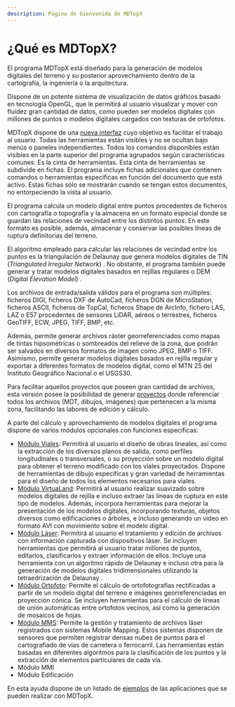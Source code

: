 ```yaml
---
description: Página de bienvenida de MDTopX
---
```


# ¿Qué es MDTopX?

El programa MDTopX está diseñado para la generación de modelos digitales del terreno y su posterior aprovechamiento dentro de la cartografía, la ingeniería o la arquitectura.

Dispone de un potente sistema de visualización de datos gráficos basado en tecnología OpenGL, que le permitirá al usuario visualizar y mover con fluidez gran cantidad de datos, como pueden ser modelos digitales con millones de puntos o modelos digitales cargados con texturas de ortofotos.

MDTopX dispone de una [nueva interfaz](Interfaz%20de%20usuario.htm) cuyo objetivo es facilitar el trabajo al usuario. Todas las herramientas están visibles y no se ocultan bajo menús o paneles independientes. Todos los comandos disponibles están visibles en la parte superior del programa agrupados según características comunes: Es la cinta de herramientas. Esta cinta de herramientas se subdivide en fichas. El programa incluye fichas adicionales que contienen comandos o herramientas específicas en función del documento que está activo. Estas fichas sólo se mostrarán cuando se tengan estos documentos, no entorpeciendo la vista al usuario.

El programa calcula un modelo digital entre puntos procedentes de ficheros con cartografía o topografía y la almacena en un formato especial donde se guardan las relaciones de vecindad entre los distintos puntos. En este formato es posible, además, almacenar y conservar las posibles líneas de ruptura definitorias del terreno.

El algoritmo empleado para calcular las relaciones de vecindad entre los puntos es la triangulación de Delaunay que genera modelos digitales de TIN \(_Triangulated Irregular Network_\) . No obstante, el programa también puede generar y tratar modelos digitales basados en rejillas regulares o DEM \(_Digital Elevation Model_\) .

Los archivos de entrada/salida válidos para el programa son múltiples: ficheros DIGI, ficheros DXF de AutoCad, ficheros DGN de MicroStation, ficheros ASCII, ficheros de TopCal, ficheros Shape de ArcInfo, fichero LAS, LAZ o E57 procedentes de sensores LiDAR, aéreos o terrestres, ficheros GeoTIFF, ECW, JPEG, TIFF, BMP, etc.

Además, permite generar archivos ráster georreferenciados como mapas de tintas hipsométricas o sombreados del relieve de la zona, que podrán ser salvados en diversos formatos de imagen como JPEG, BMP o TIFF. Asimismo, permite generar modelos digitales basados en rejilla regular y exportar a diferentes formatos de modelos digital, como el MTN 25 del Instituto Geográfico Nacional o el USGS30.

Para facilitar aquellos proyectos que poseen gran cantidad de archivos, esta versión posee la posibilidad de generar [proyectos](Proyectos%20de%20MDTopX.htm) donde referenciar todos los archivos \(MDT, dibujos, imágenes\) que pertenecen a la misma zona, facilitando las labores de edición y cálculo.

A parte del cálculo y aprovechamiento de modelos digitales el programa dispone de varios módulos opcionales con funciones específicas:

* [Módulo Viales](Modulo%20viales.htm): Permitirá al usuario el diseño de obras lineales, así como la extracción de los diversos planos de salida, como perfiles longitudinales o transversales, o su proyección sobre un modelo digital para obtener el terreno modificado con los viales proyectados. Dispone de herramientas de dibujo específicas y gran variedad de herramientas para el diseño de todos los elementos necesarios para viales.
* [Módulo VirtuaLand](Modulo%20VirtuaLand.htm): Permitirá al usuario realizar suavizado sobre modelos digitales de rejilla e incluso extraer las líneas de ruptura en este tipo de modelos. Además, incorpora herramientas para mejorar la presentación de los modelos digitales, incorporando texturas, objetos diversos como edificaciones o árboles, e incluso generando un video en formato AVI con movimiento sobre el modelo digital.
* [Módulo Láser](Modulo%20Laser.htm): Permitirá al usuario el tratamiento y edición de archivos con información capturada con dispositivos láser. Se incluyen herramientas que permitirá al usuario tratar millones de puntos, editarlos, clasificarlos y extraer información de ellos. Incluye una herramienta con un algoritmo rápido de Delaunay e incluso otra para la generación de modelos digitales tridimensionales utilizando la tetraedrización de Delaunay .
* [Módulo Ortofoto](Modulo%20Ortofoto.htm): Permite el cálculo de ortofotografías rectificadas a partir de un modelo digital del terreno e imágenes georreferenciadas en proyección cónica. Se incluyen herramientas para el cálculo de líneas de unión automáticas entre ortofotos vecinos, así como la generación de mosaicos de hojas.
* [Módulo MMS](Modulo%20MMS.htm): Permite la gestión y tratamiento de archivos láser registrados con sistemas Mobile Mapping. Estos sistemas disponen de sensores que permiten registrar densas nubes de puntos para el cartografiado de vías de carretera o ferrocarril. Las herramientas están basadas en diferentes algoritmos para la clasificación de los puntos y la extracción de elementos particulares de cada vía.
* Módulo MMI
* Módulo Edificación

En esta ayuda dispone de un listado de [ejemplos](Ejemplos.htm) de las aplicaciones que se pueden realizar con MDTopX.

